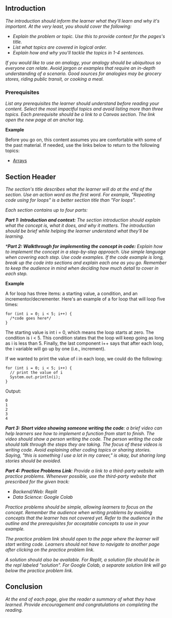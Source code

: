 ## Introduction 
_The introduction should inform the learner what they'll learn and why it's important. At the very least, you should cover the following:_
- _Explain the problem or topic. Use this to provide context for the pages's title._
- _List what topics are covered in logical order._
- _Explain how and why you'll tackle the topics in 1-4 sentences._

_If you would like to use an analogy, your analogy should be ubiquitous so everyone can relate. Avoid jargon or examples that require an in-depth understanding of a scenario. Good sources for analogies may be grocery stores, riding public transit, or cooking a meal._

### Prerequisites

_List any prerequisites the learner should understand before reading your content. Select the most impactful topics and avoid listing more than three topics. Each prerequisite should be a link to a Canvas section. The link open the new page at an anchor tag._

**Example**

Before you go on, this content assumes you are comfortable with some of the past material. If needed, use the links below to return to the following topics:

- [Arrays]()

## Section Header
_The section's title describes what the learner will do at the end of the section. Use an action word as the first word. For example, "Repeating code using for loops" is a better section title than "For loops"._

_Each section contains up to four parts:_

_**Part 1: Introduction and context:** The section introduction should explain what the concept is, what it does, and why it matters. The introduction should be brief while helping the learner understand what they'll be learning._

_***Part 2: Walkthrough for implementing the concept in code:** Explain how to implement the concept in a step-by-step approach. Use simple language when covering each step. Use code examples. If the code example is long, break up the code into sections and explain each one as you go. Remember to keep the audience in mind when deciding how much detail to cover in each step._

**Example**

A for loop has three items: a starting value, a condition, and an incrementor/decrementer. Here's an example of a for loop that will loop five times:

```
for (int i = 0; i < 5; i++) { 
  /*code goes here*/ 
}
```

The starting value is int i = 0, which means the loop starts at zero. The condition is i < 5. This condition states that the loop will keep going as long as i is less than 5. Finally, the last component i++ says that after each loop, the i variable will go up by one (i.e., increment).

If we wanted to print the value of i in each loop, we could do the following:

```
for (int i = 0; i < 5; i++) { 
  // print the value of i
  System.out.println(i);
}
```

Output:
```
0
1
2
3
4
```

_**Part 3: Short video showing someone writing the code**: a brief video can help learners see how to implement a function from start to finish. The video should show a person writing the code. The person writing the code should talk through the steps they are taking. The focus of these videos is writing code. Avoid explaining other coding topics or sharing stories. Saying, "this is something I use a lot in my career," is okay, but sharing long stories should be avoided._

_**Part 4: Practice Problems Link**: Provide a link to a third-party website with practice problems. Whenever possible, use the third-party website that prescribed for the given track:_
- _Backend/Web: Replit_
- _Data Science: Google Colab_

_Practice problems should be simple, allowing learners to focus on the concept. Remember the audience when writing problems by avoiding concepts that the learner has not covered yet. Refer to the audience in the outline and the prerequisites for acceptable concepts to use in your example._

_The practice problem link should open to the page where the learner will start writing code. Learners should not have to navigate to another page after clicking on the practice problem link._

_A solution should also be available. For Replit, a solution file should be in the repl labeled "solution". For Google Colab, a separate solution link will go below the practice problem link._

## Conclusion

_At the end of each page, give the reader a summary of what they have learned. Provide encouragement and congratulations on completing the reading._
